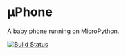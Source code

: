 # &#181;Phone
A baby phone running on MicroPython.


[![Build Status](https://travis-ci.org/windisch/uPhone.svg?branch=master)](https://travis-ci.org/windisch/uPhone)

